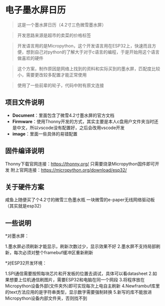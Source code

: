 # 电子墨水屏日历
>这是一个墨水屏日历（4.2寸三色微雪墨水屏）

>开发思路来源是超市的卖菜的价格标签

>开发语言用的是Micropython，这个开发语言用在ESP32上，快速而且方便，想到自己对python的了解大于对于c语言的编程，于是开始用这个语言做喜欢的硬件

>这个方案，制作原因是网络上找到的资料和实际买到的墨水屏，匹配度比较小，需要更改较多配置才能正常使用

>使用了一些前辈的轮子，代码中附有原文连接

## 项目文件说明
* **Document**：里面包含了微雪4.2寸墨水屏的官方文档
* **Firmware**：使用Thonny开发的方式，其实主要是本人c盘用户文件夹当时还是中文，所以vscode没有配置好，之后会改用vscode开发
* **image**：里面一些具体的易错配置

## 固件编译说明
Thonny下载官网连接：https://thonny.org/
只需要烧录Micropython固件即可开发
附上官网连接：https://micropython.org/download/esp32/

## 关于硬件方案
咸鱼上随便买了个4.2寸的微雪三色墨水瓶
一块微雪的e-paper无线网络驱动板（其实就是esp32）

## 一些说明
*对墨水屏：

1.墨水屏必须刷新才能显示，刷新次数过少，显示效果不好
2.墨水屏不支持局部刷新，每次必须对整个framebuf缓冲区重新刷新

*对ESP32开发环境：

1.SPI通信需要按照每块芯片和开发板的位置去调试，具体可以看datasheet
2.如果想要上位机通信刷图片，需要ESP32和电脑在同一个网段
3.将程序放在Micropython设备外部(文件夹外)即可实现每次上电自主刷新
4.Newframbuf库里的text方法应用的是字符串类型，显示数字需要强制转换
5.新写的库不能放进Micropython设备内部文件夹，否则找不到
